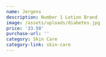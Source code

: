 ```yaml
---
name: Jergens
description: Number 1 Lotion Brand
image: /assets/uploads/diabetes.jpg
price: '33.50'
purchase-url: ''
category: Skin Care
category-link: skin-care
---
```


